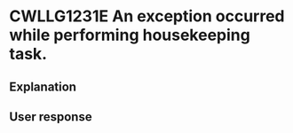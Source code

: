# CWLLG1231E An exception occurred while performing housekeeping task.

## Explanation

## User response